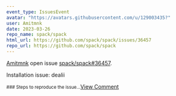 ```yaml
---
event_type: IssuesEvent
avatar: "https://avatars.githubusercontent.com/u/129003435?"
user: Amitmnk
date: 2023-03-26
repo_name: spack/spack
html_url: https://github.com/spack/spack/issues/36457
repo_url: https://github.com/spack/spack
---
```


<a href='https://github.com/Amitmnk' target='_blank'>Amitmnk</a> open issue <a href='https://github.com/spack/spack/issues/36457' target='_blank'>spack/spack#36457</a>.

<p>Installation issue: dealii</p><small>### Steps to reproduce the issue...</small><a href='https://github.com/spack/spack/issues/36457' target='_blank'>View Comment</a>